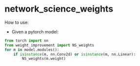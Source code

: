 # network_science_weights
 
How to use:

- Given a pytorch model:

```python
from torch import nn
from weight_improvement import NS_weights
for m in model.modules():
    if isinstance(m, nn.Conv2d) or isinstance(m, nn.Linear):
        NS_weights(m.weight)
```


